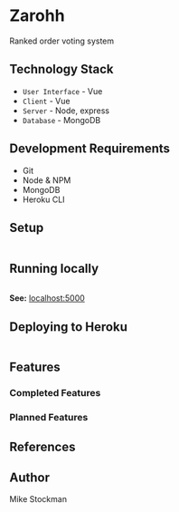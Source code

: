 # Zarohh
Ranked order voting system

## Technology Stack
- `User Interface` - Vue
- `Client` - Vue
- `Server` - Node, express
- `Database` - MongoDB

## Development Requirements
- Git
- Node & NPM
- MongoDB
- Heroku CLI

## Setup
```bash

```

## Running locally
```bash

```
**See:** [localhost:5000](http://localhost:5000)

## Deploying to Heroku

```bash

```

## Features

### Completed Features


### Planned Features


## References


## Author
Mike Stockman